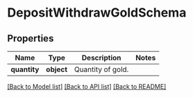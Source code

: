 # DepositWithdrawGoldSchema

## Properties
Name | Type | Description | Notes
------------ | ------------- | ------------- | -------------
**quantity** | **object** | Quantity of gold. | 

[[Back to Model list]](../README.md#documentation-for-models) [[Back to API list]](../README.md#documentation-for-api-endpoints) [[Back to README]](../README.md)


